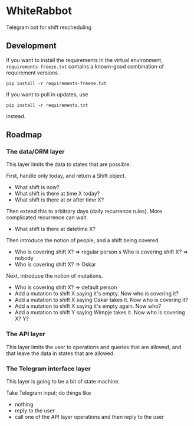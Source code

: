 # WhiteRabbot

Telegram bot for shift rescheduling

## Development

If you want to install the requirements in the virtual environment,
`requirements-freeze.txt` contains a known-good combination of requirement
versions.

    pip install -r requirements-freeze.txt

If you want to pull in updates, use

    pip install -r requirements.txt

instead.

## Roadmap

### The data/ORM layer

This layer limits the data to states that are possible.

First, handle only today, and return a Shift object.

* What shift is now?
* What shift is there at time X today?
* What shift is there at or after time X?

Then extend this to arbitrary days (daily recurrence rules). More complicated
recurrence can wait.

* What shift is there at datetime X?

Then introduce the notion of people, and a shift being covered.

* Who is covering shift X? => regular person
s Who is covering shift X? => nobody
* Who is covering shift X? => Oskar

Next, introduce the notion of mutations.

* Who is covering shift X? => default person
* Add a mutation to shift X saying it's empty. Now who is covering it?
* Add a mutation to shift X saying Oskar takes it. Now who is covering it?
* Add a mutation to shift X saying it's empty again. Now who?
* Add a mutation to shift Y saying Wimpje takes it. Now who is covering X? Y?

### The API layer

This layer limits the user to operations and queries that are allowed, and that
leave the data in states that are allowed.

### The Telegram interface layer

This layer is going to be a bit of state machine.

Take Telegram input; do things like

* nothing
* reply to the user
* call one of the API layer operations and then reply to the user
